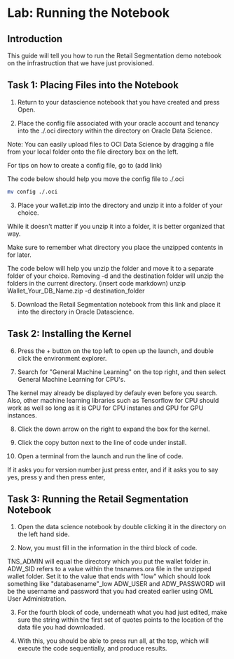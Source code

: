 # Lab: Running the Notebook

## Introduction

This guide will tell you how to run the Retail Segmentation demo notebook on the infrastruction that we have just provisioned.

## Task 1: Placing Files into the Notebook

1. Return to your datascience notebook that you have created and press Open.

2. Place the config file associated with your oracle account and tenancy into the ./.oci directory within the directory on Oracle Data Science.

Note: You can easily upload files to OCI Data Science by dragging a file from your local folder onto the file directory box on the left.

For tips on how to create a config file, go to (add link)

The code below should help you move the config file to ./.oci

```Bash
mv config ./.oci
```

3. Place your wallet.zip into the directory and unzip it into a folder of your choice.

While it doesn't matter if you unzip it into a folder, it is better organized that way.

Make sure to remember what directory you place the unzipped contents in for later.

The code below will help you unzip the folder and move it to a separate folder of your choice. Removing -d and the destination folder will unzip the folders in the current directory.
(insert code markdown) unzip Wallet_Your_DB_Name.zip -d destination_folder

5. Download the Retail Segmentation notebook from this link and place it into the directory in Oracle Datascience.

## Task 2: Installing the Kernel

6. Press the + button on the top left to open up the launch, and double click the environment explorer.

7. Search for "General Machine Learning" on the top right, and then select General Machine Learning for CPU's.

The kernel may already be displayed by defauly even before you search.
Also, other machine learning libraries such as Tensorflow for CPU should work as well so long as it is CPU for CPU instanes and GPU for GPU instances.

8. Click the down arrow on the right to expand the box for the kernel.

9. Click the copy button next to the line of code under install.

10. Open a terminal from the launch and run the line of code.

If it asks you for version number just press enter, and if it asks you to say yes, press y and then press enter,

## Task 3: Running the Retail Segmentation Notebook

1. Open the data science notebook by double clicking it in the directory on the left hand side.

2. Now, you must fill in the information in the third block of code.

TNS_ADMIN will equal the directory which you put the wallet folder in.
ADW_SID refers to a value within the tnsnames.ora file in the unzipped wallet folder.
Set it to the value that ends with "low" which should look something like "databasename"_low
ADW_USER and ADW_PASSWORD will be the username and password that you had created earlier using OML User Administration.

3. For the fourth block of code, underneath what you had just edited, make sure the string within the first set of quotes points to the location of the data file you had downloaded. 

4. With this, you should be able to press run all, at the top, which will execute the code sequentially, and produce results.
